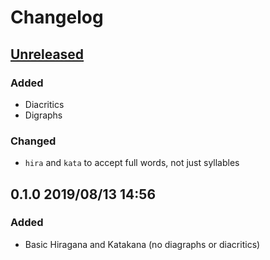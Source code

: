 # Changelog

## [Unreleased](https://github.com/spenserblack/to-kana-rs/compare/v0.1.0...master)
### Added
- Diacritics
- Digraphs

### Changed
- `hira` and `kata` to accept full words, not just syllables

## 0.1.0 2019/08/13 14:56
### Added
- Basic Hiragana and Katakana (no diagraphs or diacritics)
